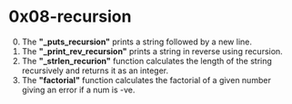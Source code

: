 # 0x08-recursion
0. The **"_puts_recursion"** prints a string followed by a new line.
1. The **"_print_rev_recursion"** prints a string in reverse using recursion.
2. The **"_strlen_recurion"** function calculates the length of the string recursively and returns it as an integer.
3. The **"factorial"** function calculates the factorial of a given number giving an error if a num is -ve.
